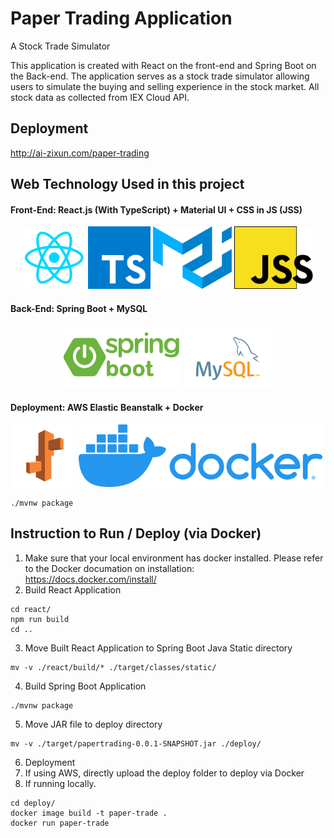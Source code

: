 # Paper Trading Application
A Stock Trade Simulator 

This application is created with React on the front-end and Spring Boot on the Back-end. The application serves as a stock trade simulator allowing users to simulate the buying and selling experience in the stock market. All stock data as collected from IEX Cloud API.

## Deployment
http://ai-zixun.com/paper-trading

## Web Technology Used in this project 

#### Front-End: React.js (With TypeScript) + Material UI + CSS in JS (JSS) 
<p align="center">
  <img src="readme_img/icon-react.png" height="100" title="react">
  <img src="readme_img/icon-ts.png" height="100" title="ts">
  <img src="readme_img/icon-material-ui.png" height="100" title="material-ui">
  <img src="readme_img/icon-jss.png" height="100" title="jss">
</p>

#### Back-End: Spring Boot + MySQL
<p align="center">
  <img src="readme_img/icon-spring-boot.png" height="100" title="spring-boot">
  <img src="readme_img/icon-mysql.svg" height="100" title="mysql">
</p>

#### Deployment: AWS Elastic Beanstalk + Docker 
<p align="center">
  <img src="readme_img/icon-eb.png" height="100" title="eb">
  <img src="readme_img/icon-docker.png" height="100" title="docker">
</p>





```
./mvnw package
```




## Instruction to Run / Deploy (via Docker)

1. Make sure that your local environment has docker installed. Please refer to the Docker documation on installation: https://docs.docker.com/install/ 
2. Build React Application 
```
cd react/
npm run build 
cd .. 
```

3. Move Built React Application to Spring Boot Java Static directory 
```
mv -v ./react/build/* ./target/classes/static/
```

4. Build Spring Boot Application 
```
./mvnw package
```

5. Move JAR file to deploy directory  
```
mv -v ./target/papertrading-0.0.1-SNAPSHOT.jar ./deploy/ 
```

6. Deployment 
  1. If using AWS, directly upload the deploy folder to deploy via Docker 
  2. If running locally. 
```
cd deploy/
docker image build -t paper-trade .
docker run paper-trade
```
